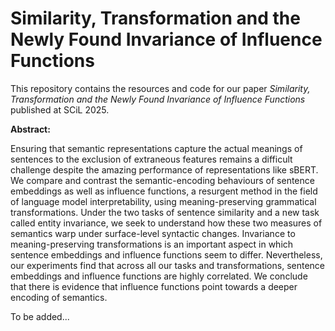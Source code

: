 # Similarity, Transformation and the Newly Found Invariance of Influence Functions
This repository contains the resources and code for our paper _Similarity, Transformation and the Newly Found Invariance of Influence Functions_ published at SCiL 2025.

<strong>Abstract:</strong>

Ensuring that semantic representations capture the actual meanings of sentences to the exclusion of extraneous features remains a difficult challenge despite the amazing performance of representations like sBERT. We compare and contrast the semantic-encoding behaviours of sentence embeddings as well as influence functions, a resurgent method in the field of language model interpretability, using meaning-preserving grammatical transformations. Under the two tasks of sentence similarity and a new task called entity invariance, we seek to understand how these two measures of semantics warp under surface-level syntactic changes. Invariance to meaning-preserving transformations is an important aspect in which sentence embeddings and influence functions seem to differ. Nevertheless, our experiments find that across all our tasks and transformations, sentence embeddings and influence functions are highly correlated. We conclude that there is evidence that influence functions point towards a deeper encoding of semantics.

To be added...
